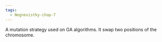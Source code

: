 ```yaml
---
tags:
  - Negnevistky-chap-7
---
```

A mutation strategy used on GA algorithms. It swap two positions of the chromosome.